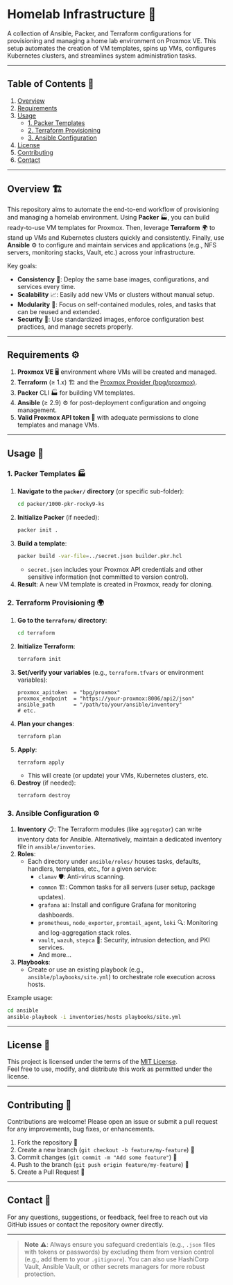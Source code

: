# Homelab Infrastructure 🚀

A collection of Ansible, Packer, and Terraform configurations for provisioning and managing a home lab environment on Proxmox VE. This setup automates the creation of VM templates, spins up VMs, configures Kubernetes clusters, and streamlines system administration tasks.

---

## Table of Contents 📌

1. [Overview](#overview)
2. [Requirements](#requirements)
3. [Usage](#usage)
   - [1. Packer Templates](#1-packer-templates)
   - [2. Terraform Provisioning](#2-terraform-provisioning)
   - [3. Ansible Configuration](#3-ansible-configuration)
4. [License](#license)
5. [Contributing](#contributing)
6. [Contact](#contact)

---

## Overview 🏗️

This repository aims to automate the end-to-end workflow of provisioning and managing a homelab environment. Using **Packer** 🏭, you can build ready-to-use VM templates for Proxmox. Then, leverage **Terraform** 🌍 to stand up VMs and Kubernetes clusters quickly and consistently. Finally, use **Ansible** ⚙️ to configure and maintain services and applications (e.g., NFS servers, monitoring stacks, Vault, etc.) across your infrastructure.

Key goals:

- **Consistency** 📌: Deploy the same base images, configurations, and services every time.
- **Scalability** 📈: Easily add new VMs or clusters without manual setup.
- **Modularity** 🧩: Focus on self-contained modules, roles, and tasks that can be reused and extended.
- **Security** 🔐: Use standardized images, enforce configuration best practices, and manage secrets properly.

---

## Requirements ⚙️

1. **Proxmox VE** 🖥️ environment where VMs will be created and managed.
2. **Terraform** (≥ 1.x) 🏗️ and the [Proxmox Provider (bpg/proxmox)](https://registry.terraform.io/providers/bpg/proxmox/latest).
3. **Packer** CLI 🏭 for building VM templates.
4. **Ansible** (≥ 2.9) ⚙️ for post-deployment configuration and ongoing management.
5. **Valid Proxmox API token** 🔑 with adequate permissions to clone templates and manage VMs.

---

## Usage 🚀

### 1. Packer Templates 🏭

1. **Navigate to the `packer/` directory** (or specific sub-folder):
   ```bash
   cd packer/1000-pkr-rocky9-ks
   ```
2. **Initialize Packer** (if needed):
   ```bash
   packer init .
   ```
3. **Build a template**:
   ```bash
   packer build -var-file=../secret.json builder.pkr.hcl
   ```
   - `secret.json` includes your Proxmox API credentials and other sensitive information (not committed to version control).
4. **Result**: A new VM template is created in Proxmox, ready for cloning.

### 2. Terraform Provisioning 🌍

1. **Go to the `terraform/` directory**:
   ```bash
   cd terraform
   ```
2. **Initialize Terraform**:
   ```bash
   terraform init
   ```
3. **Set/verify your variables** (e.g., `terraform.tfvars` or environment variables):
   ```hcl
   proxmox_apitoken  = "bpg/proxmox"
   proxmox_endpoint  = "https://your-proxmox:8006/api2/json"
   ansible_path      = "/path/to/your/ansible/inventory"
   # etc.
   ```
4. **Plan your changes**:
   ```bash
   terraform plan
   ```
5. **Apply**:
   ```bash
   terraform apply
   ```
   - This will create (or update) your VMs, Kubernetes clusters, etc.
6. **Destroy** (if needed):
   ```bash
   terraform destroy
   ```

### 3. Ansible Configuration ⚙️

1. **Inventory** 📋: The Terraform modules (like `aggregator`) can write inventory data for Ansible. Alternatively, maintain a dedicated inventory file in `ansible/inventories`.
2. **Roles**:
   - Each directory under `ansible/roles/` houses tasks, defaults, handlers, templates, etc., for a given service:
     - `clamav` 🛡️: Anti-virus scanning.
     - `common` 🏗️: Common tasks for all servers (user setup, package updates).
     - `grafana` 📊: Install and configure Grafana for monitoring dashboards.
     - `prometheus`, `node_exporter`, `promtail_agent`, `loki` 🔍: Monitoring and log-aggregation stack roles.
     - `vault`, `wazuh`, `stepca` 🔐: Security, intrusion detection, and PKI services.
     - And more...
3. **Playbooks**:
   - Create or use an existing playbook (e.g., `ansible/playbooks/site.yml`) to orchestrate role execution across hosts.

Example usage:

```bash
cd ansible
ansible-playbook -i inventories/hosts playbooks/site.yml
```

---

## License 📜

This project is licensed under the terms of the [MIT License](LICENSE).\
Feel free to use, modify, and distribute this work as permitted under the license.

---

## Contributing 🤝

Contributions are welcome! Please open an issue or submit a pull request for any improvements, bug fixes, or enhancements.

1. Fork the repository 🍴
2. Create a new branch (`git checkout -b feature/my-feature`) 🌿
3. Commit changes (`git commit -m "Add some feature"`) 📝
4. Push to the branch (`git push origin feature/my-feature`) 🚀
5. Create a Pull Request 📩

---

## Contact 📧

For any questions, suggestions, or feedback, feel free to reach out via GitHub issues or contact the repository owner directly.

---

> **Note** ⚠️: Always ensure you safeguard credentials (e.g., `.json` files with tokens or passwords) by excluding them from version control (e.g., add them to your `.gitignore`). You can also use HashiCorp Vault, Ansible Vault, or other secrets managers for more robust protection.
